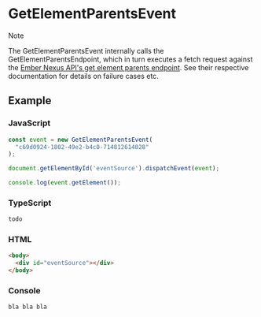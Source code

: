 # <span class="title-url"><span class="method-get">GetElementParentsEvent</span>

<!-- panels:start -->
<!-- div:left-panel -->

> [!NOTE]
> The <span class="method-get">GetElementParentsEvent</span> internally calls the
> <span class="method-get">GetElementParentsEndpoint</span>, which in turn executes a fetch request against the
> <a href="https://ember-nexus.github.io/api/#/api-endpoints/element/get-parents">Ember Nexus API's get element parents endpoint</a>.
> See their respective documentation for details on failure cases etc.

## Example

<!-- tabs:start -->

### **JavaScript**

```js
const event = new GetElementParentsEvent(
  "c69d0924-1802-49e2-b4c0-714812614028"
);

document.getElementById('eventSource').dispatchEvent(event);

console.log(event.getElement());
```

### **TypeScript**

```js
todo
```

### **HTML**

```html
<body>
  <div id="eventSource"></div>
</body>
```

### **Console**

```txt
bla bla bla
```

<!-- tabs:end -->

<!-- div:right-panel -->

<div id="graph-container-1" class="graph-container" style="height:700px"></div>

<!-- panels:end -->

<script>
renderWorkflow(document.getElementById('graph-container-1'), {
  nodes: [
    { id: 'eventIsFired', ...workflowStart, label: 'GetElementParentsEvent\nis fired' },
    { id: 'webSdkInterceptsEvent', ...workflowStep, label: "Web SDK intercepts event" },
    { id: 'endpointIsExecuted', ...workflowStep, label: "GetElementParentsEndpoint\nis executed" },
    { id: 'endpointResultIsSavedInEvent', ...workflowStep, label: "endpoint result\nis saved to event" },
    { id: 'eventIsStopped', ...workflowEndSuccess , label: "event is stopped"},
  ],
  edges: [
    { source: 'eventIsFired', target: 'webSdkInterceptsEvent', label: '' },
    { source: 'webSdkInterceptsEvent', target: 'endpointIsExecuted', label: '' },
    { source: 'endpointIsExecuted', target: 'endpointResultIsSavedInEvent', label: '' },
    { source: 'endpointResultIsSavedInEvent', target: 'eventIsStopped', label: '' },
  ],
}, 'TB');
</script>
